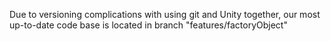 Due to versioning complications with using git and Unity together, our most up-to-date code base is located in branch "features/factoryObject"
